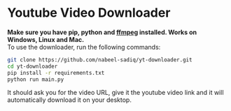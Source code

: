 # Youtube Video Downloader

**Make sure you have pip, python and [ffmpeg](https://www.ffmpeg.org/) installed. Works on Windows, Linux and Mac.**<br>
To use the downloader, run the following commands:
```bash
git clone https://github.com/nabeel-sadiq/yt-downloader.git
cd yt-downloader
pip install -r requirements.txt
python run main.py
```
It should ask you for the video URL, give it the youtube video link and it will automatically download it on your desktop.